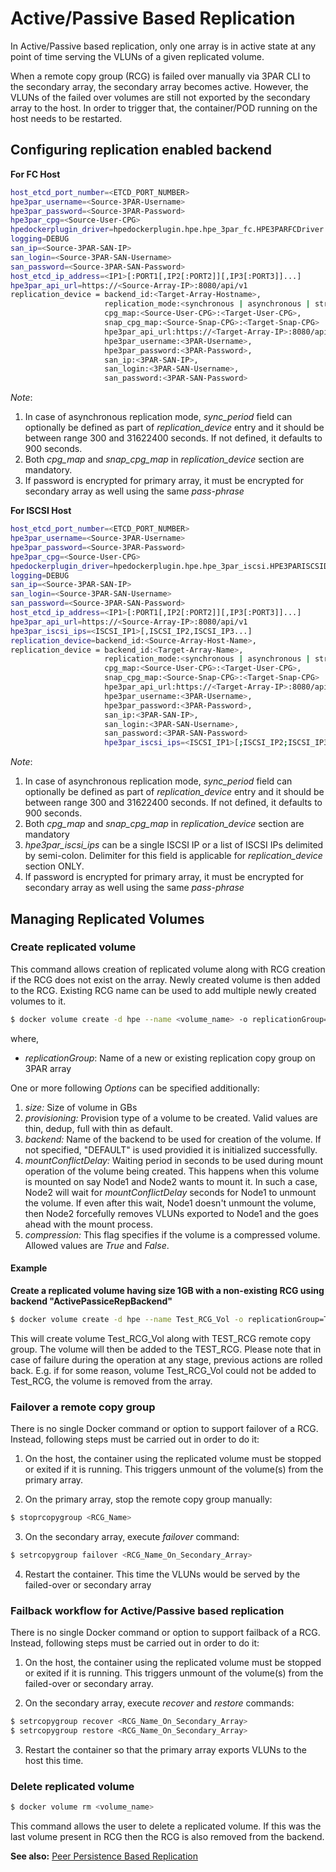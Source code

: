 # Active/Passive Based Replication #

In Active/Passive based replication, only one array is in active state 
at any point of time serving the VLUNs of a given replicated volume.

When a remote copy group (RCG) is failed over manually via 3PAR CLI to the
secondary array, the secondary array becomes active. However, the VLUNs
of the failed over volumes are still not exported by the secondary array
to the host. In order to trigger that, the container/POD running on the 
host needs to be restarted.

## Configuring replication enabled backend
**For FC Host** 
```sh
host_etcd_port_number=<ETCD_PORT_NUMBER>
hpe3par_username=<Source-3PAR-Username>
hpe3par_password=<Source-3PAR-Password>
hpe3par_cpg=<Source-User-CPG>
hpedockerplugin_driver=hpedockerplugin.hpe.hpe_3par_fc.HPE3PARFCDriver
logging=DEBUG
san_ip=<Source-3PAR-SAN-IP>
san_login=<Source-3PAR-SAN-Username>
san_password=<Source-3PAR-SAN-Password>
host_etcd_ip_address=<IP1>[:PORT1[,IP2[:PORT2]][,IP3[:PORT3]]...]
hpe3par_api_url=https://<Source-Array-IP>:8080/api/v1
replication_device = backend_id:<Target-Array-Hostname>,
                     replication_mode:<synchronous | asynchronous | streaming>,
                     cpg_map:<Source-User-CPG>:<Target-User-CPG>,
                     snap_cpg_map:<Source-Snap-CPG>:<Target-Snap-CPG>
                     hpe3par_api_url:https://<Target-Array-IP>:8080/api/v1,
                     hpe3par_username:<3PAR-Username>,
                     hpe3par_password:<3PAR-Password>,
                     san_ip:<3PAR-SAN-IP>,
                     san_login:<3PAR-SAN-Username>,
                     san_password:<3PAR-SAN-Password>
```

*Note*:

1. In case of asynchronous replication mode, *sync_period* field can optionally be 
defined as part of *replication_device* entry and it should be between range 300 
and 31622400 seconds. If not defined, it defaults to 900 seconds.
2. Both *cpg_map* and *snap_cpg_map* in *replication_device* section are mandatory.
3. If password is encrypted for primary array, it must be encrypted for secondary array
as well using the same *pass-phrase*


**For ISCSI Host** 
```sh
host_etcd_port_number=<ETCD_PORT_NUMBER>
hpe3par_username=<Source-3PAR-Username>
hpe3par_password=<Source-3PAR-Password>
hpe3par_cpg=<Source-User-CPG>
hpedockerplugin_driver=hpedockerplugin.hpe.hpe_3par_iscsi.HPE3PARISCSIDriver
logging=DEBUG
san_ip=<Source-3PAR-SAN-IP>
san_login=<Source-3PAR-SAN-Username>
san_password=<Source-3PAR-SAN-Password>
host_etcd_ip_address=<IP1>[:PORT1[,IP2[:PORT2]][,IP3[:PORT3]]...]
hpe3par_api_url=https://<Source-Array-IP>:8080/api/v1
hpe3par_iscsi_ips=<ISCSI_IP1>[,ISCSI_IP2,ISCSI_IP3...]
replication_device=backend_id:<Source-Array-Host-Name>,
replication_device = backend_id:<Target-Array-Name>,
                     replication_mode:<synchronous | asynchronous | streaming>,
                     cpg_map:<Source-User-CPG>:<Target-User-CPG>,
                     snap_cpg_map:<Source-Snap-CPG>:<Target-Snap-CPG>
                     hpe3par_api_url:https://<Target-Array-IP>:8080/api/v1,
                     hpe3par_username:<3PAR-Username>,
                     hpe3par_password:<3PAR-Password>,
                     san_ip:<3PAR-SAN-IP>,
                     san_login:<3PAR-SAN-Username>,
                     san_password:<3PAR-SAN-Password>
                     hpe3par_iscsi_ips=<ISCSI_IP1>[;ISCSI_IP2;ISCSI_IP3...]
```
*Note*:

1. In case of asynchronous replication mode, *sync_period* field can optionally be
defined as part of *replication_device* entry and it should be between range 300 
and 31622400 seconds. If not defined, it defaults to 900 seconds.
2. Both *cpg_map* and *snap_cpg_map* in *replication_device* section are mandatory
3. *hpe3par_iscsi_ips* can be a single ISCSI IP or a list of ISCSI IPs delimited by 
semi-colon. Delimiter for this field is applicable for *replication_device* section ONLY.
4. If password is encrypted for primary array, it must be encrypted for secondary array
as well using the same *pass-phrase*


## Managing Replicated Volumes ###
### Create replicated volume ###
This command allows creation of replicated volume along with RCG creation if the RCG
does not exist on the array. Newly created volume is then added to the RCG.
Existing RCG name can be used to add multiple newly created volumes to it.
```sh
$ docker volume create -d hpe --name <volume_name> -o replicationGroup=<3PAR_RCG_Name> [Options...]
```
where,
- *replicationGroup*: Name of a new or existing replication copy group on 3PAR array

One or more following *Options* can be specified additionally:
1. *size:* Size of volume in GBs
2. *provisioning:* Provision type of a volume to be created.
Valid values are thin, dedup, full with thin as default.
3. *backend:* Name of the backend to be used for creation of the volume. If not 
specified, "DEFAULT" is used providied it is initialized successfully.
4. *mountConflictDelay:* Waiting period in seconds to be used during mount operation
of the volume being created. This happens when this volume is mounted on say Node1 and
Node2 wants to mount it. In such a case, Node2 will wait for *mountConflictDelay* 
seconds for Node1 to unmount the volume. If even after this wait, Node1 doesn't unmount
the volume, then Node2 forcefully removes VLUNs exported to Node1 and the goes ahead 
with the mount process.
5. *compression:* This flag specifies if the volume is a compressed volume. Allowed 
values are *True* and *False*.

#### Example ####

**Create a replicated volume having size 1GB with a non-existing RCG using backend "ActivePassiceRepBackend"**
```sh
$ docker volume create -d hpe --name Test_RCG_Vol -o replicationGroup=Test_RCG -o size=1 -o backend=ActivePassiceRepBackend 
```
This will create volume Test_RCG_Vol along with TEST_RCG remote copy group. The volume
will then be added to the TEST_RCG.
Please note that in case of failure during the operation at any stage, previous actions
are rolled back.
E.g. if for some reason, volume Test_RCG_Vol could not be added to Test_RCG, the volume
is removed from the array.


### Failover a remote copy group ###

There is no single Docker command or option to support failover of a RCG. Instead, following 
steps must be carried out in order to do it:
1. On the host, the container using the replicated volume must be stopped or exited if it is running. 
This triggers unmount of the volume(s) from the primary array.

2. On the primary array, stop the remote copy group manually:
```sh
$ stoprcopygroup <RCG_Name>
```

3. On the secondary array, execute *failover* command:
```sh
$ setrcopygroup failover <RCG_Name_On_Secondary_Array>
```

4. Restart the container. This time the VLUNs would be served by the failed-over or secondary array

### Failback workflow for Active/Passive based replication ###
There is no single Docker command or option to support failback of a RCG. Instead, 
following steps must be carried out in order to do it:
1. On the host, the container using the replicated volume must be stopped or exited if it is running.
This triggers unmount of the volume(s) from the failed-over or secondary array.

2. On the secondary array, execute *recover* and *restore* commands:
```sh
$ setrcopygroup recover <RCG_Name_On_Secondary_Array>
$ setrcopygroup restore <RCG_Name_On_Secondary_Array>
```

3. Restart the container so that the primary array exports VLUNs to the host this time.


### Delete replicated volume ###
```sh
$ docker volume rm <volume_name>
```
This command allows the user to delete a replicated volume. If this was the last 
volume present in RCG then the RCG is also removed from the backend.


**See also:**
[Peer Persistence Based Replication](peer-persistence-based-replication.md)